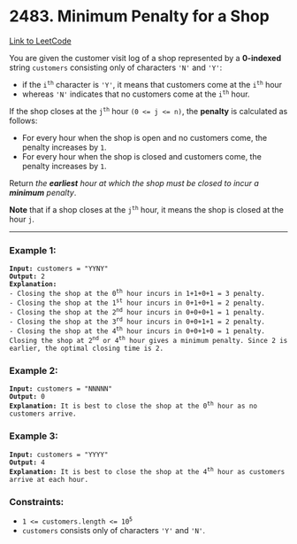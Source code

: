 # 2483. Minimum Penalty for a Shop

[Link to LeetCode](https://leetcode.com/problems/minimum-penalty-for-a-shop/)

You are given the customer visit log of a shop represented by a **0-indexed** string `customers` consisting only of characters `'N'` and `'Y'`:

* if the <code>i<sup>th</sup></code> character is `'Y'`, it means that customers come at the <code>i<sup>th</sup></code> hour
* whereas `'N'` indicates that no customers come at the <code>i<sup>th</sup></code> hour.

If the shop closes at the <code>j<sup>th</sup></code> hour `(0 <= j <= n)`, the **penalty** is calculated as follows:

* For every hour when the shop is open and no customers come, the penalty increases by `1`.
* For every hour when the shop is closed and customers come, the penalty increases by `1`.

Return _the **earliest** hour at which the shop must be closed to incur a **minimum** penalty_.

**Note** that if a shop closes at the <code>j<sup>th</sup></code> hour, it means the shop is closed at the hour `j`.

---

### Example 1:

<pre><code><strong>Input:</strong> customers = "YYNY"
<strong>Output:</strong> 2
<strong>Explanation:</strong>
- Closing the shop at the 0<sup>th</sup> hour incurs in 1+1+0+1 = 3 penalty.
- Closing the shop at the 1<sup>st</sup> hour incurs in 0+1+0+1 = 2 penalty.
- Closing the shop at the 2<sup>nd</sup> hour incurs in 0+0+0+1 = 1 penalty.
- Closing the shop at the 3<sup>rd</sup> hour incurs in 0+0+1+1 = 2 penalty.
- Closing the shop at the 4<sup>th</sup> hour incurs in 0+0+1+0 = 1 penalty.
Closing the shop at 2<sup>nd</sup> or 4<sup>th</sup> hour gives a minimum penalty. Since 2 is earlier, the optimal closing time is 2.</code></pre>

### Example 2:

<pre><code><strong>Input:</strong> customers = "NNNNN"
<strong>Output:</strong> 0
<strong>Explanation:</strong> It is best to close the shop at the 0<sup>th</sup> hour as no customers arrive.</code></pre>

### Example 3:

<pre><code><strong>Input:</strong> customers = "YYYY"
<strong>Output:</strong> 4
<strong>Explanation:</strong> It is best to close the shop at the 4<sup>th</sup> hour as customers arrive at each hour.</code></pre>

### Constraints:

* <code>1 <= customers.length <= 10<sup>5</sup></code>
* `customers` consists only of characters `'Y'` and `'N'`.